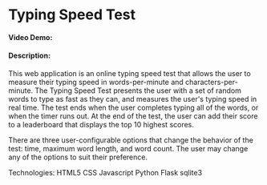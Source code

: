 # Typing Speed Test
#### Video Demo:  <URL HERE>
#### Description:
This web application is an online typing speed test that allows the user to measure their typing speed in words-per-minute and characters-per-minute.
The Typing Speed Test presents the user with a set of random words to type as fast as they can, and measures the user's typing speed in real time. 
The test ends when the user completes typing all of the words, or when the timer runs out. At the end of the test, the user can add their score to a leaderboard that displays the top 10 highest scores.

There are three user-configurable options that change the behavior of the test: time, maximum word length, and word count. The user may change any of the options to suit their preference.

Technologies:
HTML5
CSS
Javascript
Python
Flask
sqlite3

